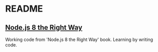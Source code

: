 # README

## [Node.js 8 the Right Way](https://pragprog.com/book/jwnode2/node-js-8-the-right-way)

Working code from 'Node.js 8 the Right Way' book. Learning by writing code.
